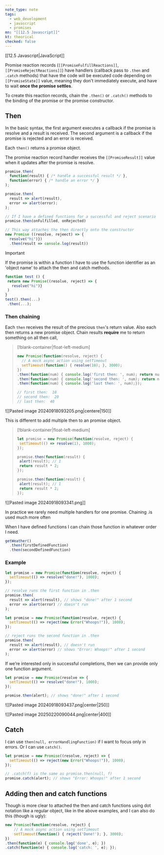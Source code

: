 ```yaml
---
note_type: note
tags:
  - web_development
  - javascript
  - promises
mn: "[[12.5 Javascript]]"
kt: theorical
checked: false
---
```

[[12.5 Javascript|JavaScript]]

Promise reaction records (`[[PromiseFulfillReactions]]`, `[[PromiseRejectReactions]]`) have handlers (callback pass to `.then` and `.catch` methods) that have the code will be executed code depending on `[[PromiseState]]` value, meaning they don't immediately execute, and have to wait **once the promise settles**.

To create this reaction records, chain the `.then()` or `.catch()` methods to the binding of the promise or the promise constructor. 
## Then
In the basic syntax, the first argument executes a callback if the promise is resolve and a result is received. The second argument is a callback if the promise is rejected and an error is received. 

Each `then()` returns a promise object. 

The promise reaction record handler receives the `[[PromiseResult]]` value when it updates after the promise is resolve.

```js
promise.then(
  function(result) { /* handle a successful result */ },
  function(error) { /* handle an error */ }
);

promise.then(
  result => alert(result), 
  error => alert(error);
);

// If I have a defined functions for a successful and reject scenario
promise.then(onFulfilled, onRejected)

// This way attaches the then directly onto the constructor
new Promise ((resolve, rejeect) => {
  resolve("hi")})
  .then(result => console.log(result))
```

>[!important]
>If the promise is within a function I have to use the function identifier as an 'object name' to attach the then and catch methods.  
>```js
>function test () {
>  return new Promise((resolve, reject) => {
>    resolve("hi")}
>  )
>}
>test().then(...)
>  .then(...);
>```
### Then chaining
Each `then` receives the result of the precious `then`'s return value. Also each then returns a new promise object. Chain results **require** me to return something on all then call, 
>[!blank-container|float-left-medium]
>```js
>new Promise(function(resolve, reject) { 
>	// A mock async action using setTimeout
>	setTimeout(function() { resolve(10); }, 3000);
>})
>.then(function(num) { console.log('first then: ', num); return num * 2; })
>.then(function(num) { console.log('second then: ', num); return num * 2; })
>.then(function(num) { console.log('last then: ', num);});
>
>// first then:  10
>// second then:  20
>// last then:  40
>```


![[Pasted image 20240918093205.png|centere|150]]




This is different to add multiple then to an promise object.
>[!blank-container|float-left-medium]
>```js
>let promise = new Promise(function(resolve, reject) {
>  setTimeout(() => resolve(1), 1000);
>});
>
>promise.then(function(result) {
>  alert(result); // 1
>  return result * 2;
>});
>
>promise.then(function(result) {
>  alert(result); // 1
>  return result * 2;
>});
>```

![[Pasted image 20240918093341.png]]


In practice we rarely need multiple handlers for one promise. Chaining .is used much more often




When I have defined functions I can chain those function in whatever order I need.

```js
getWeather()
  .then(firstDefinedFunction)
  .then(secondDefinedFunction)
```
### Example
```js
let promise = new Promise(function(resolve, reject) {
  setTimeout(() => resolve("done!"), 1000);
});

// resolve runs the first function in .then
promise.then(
  result => alert(result), // shows "done!" after 1 second
  error => alert(error) // doesn't run
);
```

```js
let promise = new Promise(function(resolve, reject) {
  setTimeout(() => reject(new Error("Whoops!")), 1000);
});

// reject runs the second function in .then
promise.then(
  result => alert(result), // doesn't run
  error => alert(error) // shows "Error: Whoops!" after 1 second
);
```

If we’re interested only in successful completions, then we can provide only one function argument.

```js
let promise = new Promise(resolve => {
  setTimeout(() => resolve("done!"), 1000);
});

promise.then(alert); // shows "done!" after 1 second
```

![[Pasted image 20240918093437.png|center|250]]

![[Pasted image 20250220090044.png|center|400]]
## Catch
I can use `then(null, errorHandlingFunction)` if I want to focus only in errors. Or I can use `catch()`.

```js
let promise = new Promise((resolve, reject) => {
  setTimeout(() => reject(new Error("Whoops!")), 1000);
});

// .catch(f) is the same as promise.then(null, f)
promise.catch(alert); // shows "Error: Whoops!" after 1 second
```

## Adding then and catch functions
Though is more clear to attached the then and catch functions using dot notation like a regular object, like in the above examples, and I can also do this (though is ugly):

```js
new Promise(function(resolve, reject) {
	// A mock async action using setTimeout
	setTimeout(function() { reject('Done!'); }, 3000);
})
.then(function(e) { console.log('done', e); })
.catch(function(e) { console.log('catch: ', e); });
```